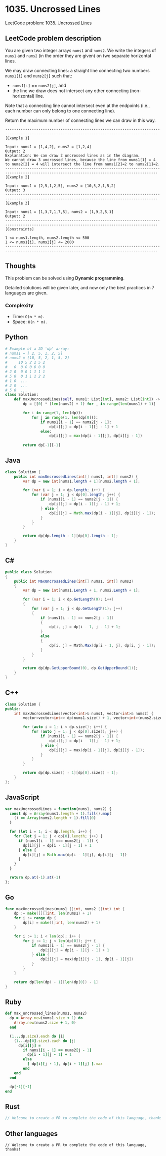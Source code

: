 # 1035. Uncrossed Lines
LeetCode problem: [1035. Uncrossed Lines](https://leetcode.com/problems/uncrossed-lines/)

## LeetCode problem description
You are given two integer arrays `nums1` and `nums2`. We write the integers of `nums1` and `nums2` (in the order they are given) on two separate horizontal lines.

We may draw connecting lines: a straight line connecting two numbers `nums1[i]` and `nums2[j]` such that:

* `nums1[i]` == `nums2[j]`, and
* the line we draw does not intersect any other connecting (non-horizontal) line.

Note that a connecting line cannot intersect even at the endpoints (i.e., each number can only belong to one connecting line).

Return the maximum number of connecting lines we can draw in this way.

```
-------------------------------------------------------------------------------------------------------------------------------------------
[Example 1]

Input: nums1 = [1,4,2], nums2 = [1,2,4]
Output: 2
Explanation: We can draw 2 uncrossed lines as in the diagram.
We cannot draw 3 uncrossed lines, because the line from nums1[1] = 4 to nums2[2] = 4 will intersect the line from nums1[2]=2 to nums2[1]=2.
-------------------------------------------------------------------------------------------------------------------------------------------
[Example 2]

Input: nums1 = [2,5,1,2,5], nums2 = [10,5,2,1,5,2]
Output: 3
-------------------------------------------------------------------------------------------------------------------------------------------
[Example 3]

Input: nums1 = [1,3,7,1,7,5], nums2 = [1,9,2,5,1]
Output: 2
-------------------------------------------------------------------------------------------------------------------------------------------
[Constraints]

1 <= nums1.length, nums2.length <= 500
1 <= nums1[i], nums2[j] <= 2000
-------------------------------------------------------------------------------------------------------------------------------------------
```

## Thoughts
This problem can be solved using **Dynamic programming**.

Detailed solutions will be given later, and now only the best practices in 7 languages are given.

### Complexity
* Time: `O(n * m)`.
* Space: `O(n * m)`.

## Python
```python
# Example of a 2D 'dp' array:
# nums1 = [ 2, 5, 1, 2, 5]
# nums2 = [10, 5, 2, 1, 5, 2]
#     10 5 2 1 5 2
#   0  0 0 0 0 0 0          
# 2 0  0 0 1 1 1 1            
# 5 0  0 1 1 1 2 2        
# 1 0  ...           
# 2 0  ...           
# 5 0  ...  
class Solution:
    def maxUncrossedLines(self, nums1: List[int], nums2: List[int]) -> int:
        dp = [[0] * (len(nums2) + 1) for _ in range(len(nums1) + 1)]

        for i in range(1, len(dp)):
            for j in range(1, len(dp[0])):
                if nums1[i - 1] == nums2[j - 1]:
                    dp[i][j] = dp[i - 1][j - 1] + 1
                else:
                    dp[i][j] = max(dp[i - 1][j], dp[i][j - 1])
        
        return dp[-1][-1]
```

## Java
```java
class Solution {
    public int maxUncrossedLines(int[] nums1, int[] nums2) {
        var dp = new int[nums1.length + 1][nums2.length + 1];

        for (var i = 1; i < dp.length; i++) {
            for (var j = 1; j < dp[0].length; j++) {
                if (nums1[i - 1] == nums2[j - 1]) {
                    dp[i][j] = dp[i - 1][j - 1] + 1;
                } else {
                    dp[i][j] = Math.max(dp[i - 1][j], dp[i][j - 1]);
                }
            }
        }

        return dp[dp.length - 1][dp[0].length - 1];
    }
}
```

## C#
```c#
public class Solution
{
    public int MaxUncrossedLines(int[] nums1, int[] nums2)
    {
        var dp = new int[nums1.Length + 1, nums2.Length + 1];

        for (var i = 1; i < dp.GetLength(0); i++)
        {
            for (var j = 1; j < dp.GetLength(1); j++)
            {
                if (nums1[i - 1] == nums2[j - 1])
                {
                    dp[i, j] = dp[i - 1, j - 1] + 1;
                }
                else
                {
                    dp[i, j] = Math.Max(dp[i - 1, j], dp[i, j - 1]);
                }
            }
        }

        return dp[dp.GetUpperBound(0), dp.GetUpperBound(1)];
    }
}
```

## C++
```cpp
class Solution {
public:
    int maxUncrossedLines(vector<int>& nums1, vector<int>& nums2) {
        vector<vector<int>> dp(nums1.size() + 1, vector<int>(nums2.size() + 1));

        for (auto i = 1; i < dp.size(); i++) {
            for (auto j = 1; j < dp[0].size(); j++) {
                if (nums1[i - 1] == nums2[j - 1]) {
                    dp[i][j] = dp[i - 1][j - 1] + 1;
                } else {
                    dp[i][j] = max(dp[i - 1][j], dp[i][j - 1]);
                }
            }
        }

        return dp[dp.size() - 1][dp[0].size() - 1];
    }
};
```

## JavaScript
```javascript
var maxUncrossedLines = function(nums1, nums2) {
  const dp = Array(nums1.length + 1).fill().map(
    () => Array(nums2.length + 1).fill(0)
  )

  for (let i = 1; i < dp.length; i++) {
    for (let j = 1; j < dp[0].length; j++) {
      if (nums1[i - 1] === nums2[j - 1]) {
        dp[i][j] = dp[i - 1][j - 1] + 1
      } else {
        dp[i][j] = Math.max(dp[i - 1][j], dp[i][j - 1])
      }
    }
  }

  return dp.at(-1).at(-1)
};
```

## Go
```go
func maxUncrossedLines(nums1 []int, nums2 []int) int {
    dp := make([][]int, len(nums1) + 1)
    for i := range dp {
        dp[i] = make([]int, len(nums2) + 1)
    }

    for i := 1; i < len(dp); i++ {
        for j := 1; j < len(dp[0]); j++ {
            if nums1[i - 1] == nums2[j - 1] {
                dp[i][j] = dp[i - 1][j - 1] + 1
            } else {
                dp[i][j] = max(dp[i][j - 1], dp[i - 1][j])
            }
        }
    }

    return dp[len(dp) - 1][len(dp[0]) - 1]
}
```

## Ruby
```ruby
def max_uncrossed_lines(nums1, nums2)
  dp = Array.new(nums1.size + 1) do
    Array.new(nums2.size + 1, 0)
  end

  (1...dp.size).each do |i|
    (1...dp[0].size).each do |j|
      dp[i][j] =
        if nums1[i - 1] == nums2[j - 1]
          dp[i - 1][j - 1] + 1
        else
          [ dp[i][j - 1], dp[i - 1][j] ].max
        end
    end
  end

  dp[-1][-1]
end
```

## Rust
```rust
// Welcome to create a PR to complete the code of this language, thanks!
```

## Other languages
```
// Welcome to create a PR to complete the code of this language, thanks!
```
